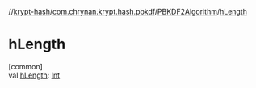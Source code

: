 //[krypt-hash](../../../index.md)/[com.chrynan.krypt.hash.pbkdf](../index.md)/[PBKDF2Algorithm](index.md)/[hLength](h-length.md)

# hLength

[common]\
val [hLength](h-length.md): [Int](https://kotlinlang.org/api/latest/jvm/stdlib/kotlin/-int/index.html)
